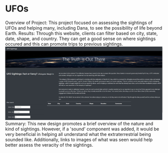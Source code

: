 # UFOs
Overview of Project:
    This project focused on assessing the sightings of UFOs and helping many, including Dana, to see the possibility of life beyond Earth.
Results: 
    Through this website, clients can filter based on city, state, date, shape, and country. They can get a good sense on where sightings occured and this can promote trips to previous sightings. 
    ![Website](https://github.com/BBright07/UFOs/blob/main/Webpage.JPG) 
Summary: 
    This new design promotes a brief overview of the nature and kind of sightings. However, if a 'sound' component was added, it would be very beneficial in helping all understand what the extraterrestrial being sounded like. Additionally, links to images of what was seen would help better assess the veracity of the sightings.
